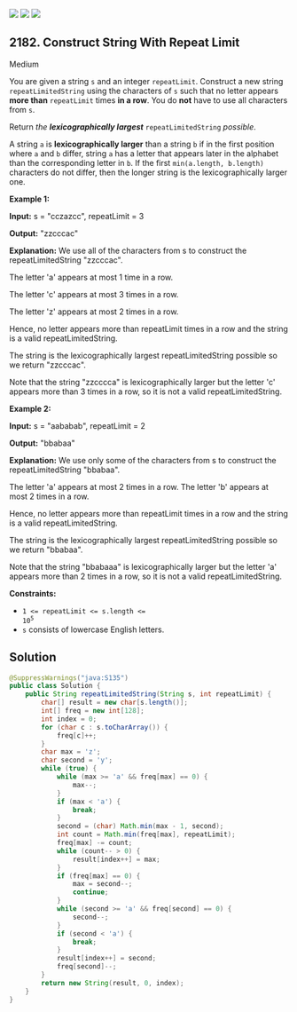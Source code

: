[![](https://img.shields.io/github/stars/javadev/LeetCode-in-Java?label=Stars&style=flat-square)](https://github.com/javadev/LeetCode-in-Java)
[![](https://img.shields.io/github/forks/javadev/LeetCode-in-Java?label=Fork%20me%20on%20GitHub%20&style=flat-square)](https://github.com/javadev/LeetCode-in-Java/fork)
[![](https://img.shields.io/badge/-LeetCode%20in%20Kotlin-blue?style=flat-square)](https://github.com/javadev/LeetCode-in-Kotlin)

## 2182\. Construct String With Repeat Limit

Medium

You are given a string `s` and an integer `repeatLimit`. Construct a new string `repeatLimitedString` using the characters of `s` such that no letter appears **more than** `repeatLimit` times **in a row**. You do **not** have to use all characters from `s`.

Return _the **lexicographically largest**_ `repeatLimitedString` _possible_.

A string `a` is **lexicographically larger** than a string `b` if in the first position where `a` and `b` differ, string `a` has a letter that appears later in the alphabet than the corresponding letter in `b`. If the first `min(a.length, b.length)` characters do not differ, then the longer string is the lexicographically larger one.

**Example 1:**

**Input:** s = "cczazcc", repeatLimit = 3

**Output:** "zzcccac"

**Explanation:** We use all of the characters from s to construct the repeatLimitedString "zzcccac".

The letter 'a' appears at most 1 time in a row.

The letter 'c' appears at most 3 times in a row.

The letter 'z' appears at most 2 times in a row.

Hence, no letter appears more than repeatLimit times in a row and the string is a valid repeatLimitedString.

The string is the lexicographically largest repeatLimitedString possible so we return "zzcccac".

Note that the string "zzcccca" is lexicographically larger but the letter 'c' appears more than 3 times in a row, so it is not a valid repeatLimitedString. 

**Example 2:**

**Input:** s = "aababab", repeatLimit = 2

**Output:** "bbabaa"

**Explanation:** We use only some of the characters from s to construct the repeatLimitedString "bbabaa".

The letter 'a' appears at most 2 times in a row. The letter 'b' appears at most 2 times in a row.

Hence, no letter appears more than repeatLimit times in a row and the string is a valid repeatLimitedString.

The string is the lexicographically largest repeatLimitedString possible so we return "bbabaa".

Note that the string "bbabaaa" is lexicographically larger but the letter 'a' appears more than 2 times in a row, so it is not a valid repeatLimitedString. 

**Constraints:**

*   <code>1 <= repeatLimit <= s.length <= 10<sup>5</sup></code>
*   `s` consists of lowercase English letters.

## Solution

```java
@SuppressWarnings("java:S135")
public class Solution {
    public String repeatLimitedString(String s, int repeatLimit) {
        char[] result = new char[s.length()];
        int[] freq = new int[128];
        int index = 0;
        for (char c : s.toCharArray()) {
            freq[c]++;
        }
        char max = 'z';
        char second = 'y';
        while (true) {
            while (max >= 'a' && freq[max] == 0) {
                max--;
            }
            if (max < 'a') {
                break;
            }
            second = (char) Math.min(max - 1, second);
            int count = Math.min(freq[max], repeatLimit);
            freq[max] -= count;
            while (count-- > 0) {
                result[index++] = max;
            }
            if (freq[max] == 0) {
                max = second--;
                continue;
            }
            while (second >= 'a' && freq[second] == 0) {
                second--;
            }
            if (second < 'a') {
                break;
            }
            result[index++] = second;
            freq[second]--;
        }
        return new String(result, 0, index);
    }
}
```